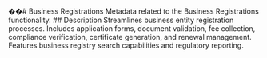 ��#   B u s i n e s s   R e g i s t r a t i o n s 
 
 
 
 M e t a d a t a   r e l a t e d   t o   t h e   B u s i n e s s   R e g i s t r a t i o n s   f u n c t i o n a l i t y . 
 
 
 
 # #   D e s c r i p t i o n 
 
 
 
 S t r e a m l i n e s   b u s i n e s s   e n t i t y   r e g i s t r a t i o n   p r o c e s s e s .   I n c l u d e s   a p p l i c a t i o n   f o r m s ,   d o c u m e n t   v a l i d a t i o n ,   f e e   c o l l e c t i o n ,   c o m p l i a n c e   v e r i f i c a t i o n ,   c e r t i f i c a t e   g e n e r a t i o n ,   a n d   r e n e w a l   m a n a g e m e n t .   F e a t u r e s   b u s i n e s s   r e g i s t r y   s e a r c h   c a p a b i l i t i e s   a n d   r e g u l a t o r y   r e p o r t i n g . 
 
 
